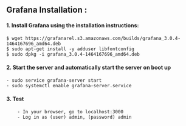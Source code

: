 ## Grafana Installation :

#### 1. Install Grafana using the installation instructions: 

	$ wget https://grafanarel.s3.amazonaws.com/builds/grafana_3.0.4-1464167696_amd64.deb
	$ sudo apt-get install -y adduser libfontconfig
	$ sudo dpkg -i grafana_3.0.4-1464167696_amd64.deb


#### 2. Start the server and automatically start the server on boot up
	
	- sudo service grafana-server start
	- sudo systemctl enable grafana-server.service
	
#### 3. Test

        - In your browser, go to localhost:3000
        - Log in as (user) admin, (password) admin
